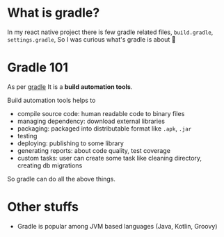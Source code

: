 # What is gradle?

In my react native project there is few gradle related files, `build.gradle`, `settings.gradle`, So I was curious what's gradle is about 🤔

# Gradle 101
As per [gradle](https://docs.gradle.org/current/userguide/userguide.html) It is a **build automation tools**. 

Build automation tools helps to
- compile source code: human readable code to binary files
- managing dependency: download external libraries
- packaging: packaged into distributable format like `.apk`, `.jar`
- testing
- deploying: publishing to some library
- generating reports: about code quality, test coverage
- custom tasks: user can create some task like cleaning directory, creating db migrations

So gradle can do all the above things.

# Other stuffs
- Gradle is popular among JVM based languages (Java, Kotlin, Groovy)
